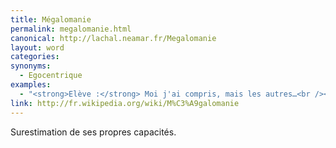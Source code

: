 ```yaml
---
title: Mégalomanie
permalink: megalomanie.html
canonical: http://lachal.neamar.fr/Megalomanie
layout: word
categories:
synonyms:
  - Egocentrique
examples:
  - "<strong>Elève :</strong> Moi j'ai compris, mais les autres…<br /><strong>Prof :</strong> Mais quelle mégalomanie exacerbée !"
link: http://fr.wikipedia.org/wiki/M%C3%A9galomanie
---
```


Surestimation de ses propres capacités.

